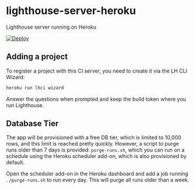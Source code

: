 # lighthouse-server-heroku

Lighthouse server running on Heroku

[![Deploy](https://www.herokucdn.com/deploy/button.svg)](https://heroku.com/deploy?template=https://github.com/browniebroke/lighthouse-server-heroku)

## Adding a project

To register a project with this CI server, you need to create it via the LH CLI Wizard:

```bash
heroku run lhci wizard
```

Answer the questions when prompted and keep the build token where you run Lighthouse.

## Database Tier

The app will be provisioned with a free DB tier, which is limited to 10,000 rows, and this limit is reached pretty quickly. However, a script to purge runs older than 7 days is provided: `purge-runs.sh`, which you can run on a schedule using the Heroku scheduler add-on, which is also provisioned by default.

Open the scheduler add-on in the Heroku dashboard and add a job running `./purge-runs.sh` to run every day. This will purge all runs older than a week.
